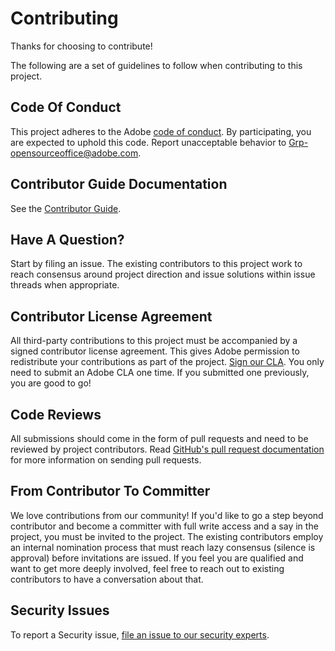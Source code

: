 # Contributing

Thanks for choosing to contribute!

The following are a set of guidelines to follow when contributing to this project.

## Code Of Conduct

This project adheres to the Adobe [code of conduct](code-of-conduct.md). By participating,
you are expected to uphold this code. Report unacceptable behavior to
[Grp-opensourceoffice@adobe.com](mailto:Grp-opensourceoffice@adobe.com).

## Contributor Guide Documentation

See the [Contributor Guide](https://experienceleague.adobe.com/docs/contributor/contributor-guide/introduction.html).

## Have A Question?

Start by filing an issue. The existing contributors to this project work to reach
consensus around project direction and issue solutions within issue threads when appropriate.

## Contributor License Agreement

All third-party contributions to this project must be accompanied by a signed contributor
license agreement. This gives Adobe permission to redistribute your contributions
as part of the project. [Sign our CLA](https://opensource.adobe.com/cla.html). You
only need to submit an Adobe CLA one time. If you submitted one previously,
you are good to go!

## Code Reviews

All submissions should come in the form of pull requests and need to be reviewed
by project contributors. Read [GitHub's pull request documentation](https://docs.github.com/en/pull-requests/collaborating-with-pull-requests/proposing-changes-to-your-work-with-pull-requests/about-pull-requests)
for more information on sending pull requests.

<!--
Lastly, please follow the [pull request template](PULL_REQUEST_TEMPLATE.md) when
submitting a pull request!
-->

## From Contributor To Committer

We love contributions from our community! If you'd like to go a step beyond contributor
and become a committer with full write access and a say in the project, you must
be invited to the project. The existing contributors employ an internal nomination
process that must reach lazy consensus (silence is approval) before invitations
are issued. If you feel you are qualified and want to get more deeply involved,
feel free to reach out to existing contributors to have a conversation about that.

## Security Issues

To report a Security issue, [file an issue to our security experts](https://helpx.adobe.com/security/alertus.html).
